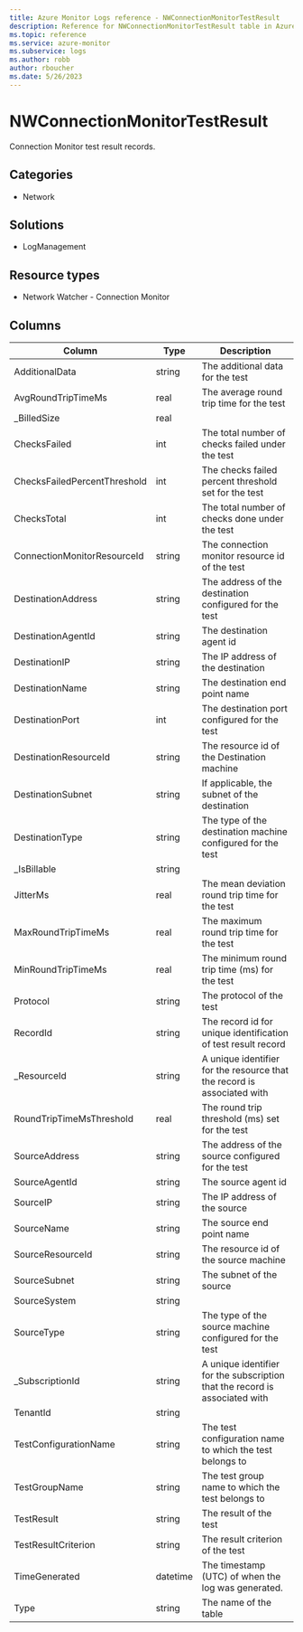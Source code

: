 ```yaml
---
title: Azure Monitor Logs reference - NWConnectionMonitorTestResult
description: Reference for NWConnectionMonitorTestResult table in Azure Monitor Logs.
ms.topic: reference
ms.service: azure-monitor
ms.subservice: logs
ms.author: robb
author: rboucher
ms.date: 5/26/2023
---
```


# NWConnectionMonitorTestResult

 Connection Monitor test result records.

## Categories

- Network
## Solutions

- LogManagement
## Resource types

- Network Watcher - Connection Monitor




## Columns

| Column | Type | Description |
| --- | --- | --- |
| AdditionalData | string | The additional data for the test |
| AvgRoundTripTimeMs | real | The average round trip time for the test |
| _BilledSize | real |  |
| ChecksFailed | int | The total number of checks failed under the test |
| ChecksFailedPercentThreshold | int | The checks failed percent threshold set for the test |
| ChecksTotal | int | The total number of checks done under the test |
| ConnectionMonitorResourceId | string | The connection monitor resource id of the test |
| DestinationAddress | string | The address of the destination configured for the test |
| DestinationAgentId | string | The destination agent id |
| DestinationIP | string | The IP address of the destination |
| DestinationName | string | The destination end point name |
| DestinationPort | int | The destination port configured for the test |
| DestinationResourceId | string | The resource id of the Destination machine |
| DestinationSubnet | string | If applicable, the subnet of the destination |
| DestinationType | string | The type of the destination machine configured for the test |
| _IsBillable | string |  |
| JitterMs | real | The mean deviation round trip time for the test |
| MaxRoundTripTimeMs | real | The maximum round trip time for the test |
| MinRoundTripTimeMs | real | The minimum round trip time (ms) for the test |
| Protocol | string | The protocol of the test |
| RecordId | string | The record id for unique identification of test result record |
| _ResourceId | string | A unique identifier for the resource that the record is associated with |
| RoundTripTimeMsThreshold | real | The round trip threshold (ms) set for the test |
| SourceAddress | string | The address of the source configured for the test |
| SourceAgentId | string | The source agent id |
| SourceIP | string | The IP address of the source |
| SourceName | string | The source end point name |
| SourceResourceId | string | The resource id of the source machine |
| SourceSubnet | string | The subnet of the source |
| SourceSystem | string |  |
| SourceType | string | The type of the source machine configured for the test |
| _SubscriptionId | string | A unique identifier for the subscription that the record is associated with |
| TenantId | string |  |
| TestConfigurationName | string | The test configuration name to which the test belongs to |
| TestGroupName | string | The test group name to which the test belongs to |
| TestResult | string | The result of the test |
| TestResultCriterion | string | The result criterion of the test |
| TimeGenerated | datetime | The timestamp (UTC) of when the log was generated. |
| Type | string | The name of the table |

